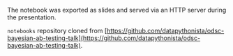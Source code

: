 The notebook was exported as slides and served via an HTTP server during the presentation.

`notebooks` repository cloned from [https://github.com/datapythonista/odsc-bayesian-ab-testing-talk](https://github.com/datapythonista/odsc-bayesian-ab-testing-talk).